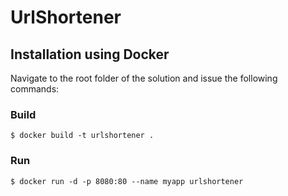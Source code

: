 # UrlShortener

## Installation using Docker

Navigate to the root folder of the solution and issue the following commands:

### Build

`$ docker build -t urlshortener .`

### Run

`$ docker run -d -p 8080:80 --name myapp urlshortener`
